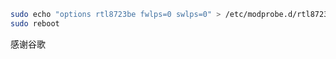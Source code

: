 ``` bash
sudo echo "options rtl8723be fwlps=0 swlps=0" > /etc/modprobe.d/rtl8723be.conf
sudo reboot
```

感谢谷歌
